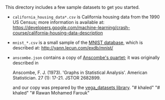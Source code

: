 This directory includes a few sample datasets to get you started.

*   `california_housing_data*.csv` is California housing data from the 1990 US
    Census; more information is available at:
    https://developers.google.com/machine-learning/crash-course/california-housing-data-description

*   `mnist_*.csv` is a small sample of the
    [MNIST database](https://en.wikipedia.org/wiki/MNIST_database), which is
    described at: http://yann.lecun.com/exdb/mnist/

*   `anscombe.json` contains a copy of
    [Anscombe's quartet](https://en.wikipedia.org/wiki/Anscombe%27s_quartet); it
    was originally described in

    Anscombe, F. J. (1973). 'Graphs in Statistical Analysis'. American
    Statistician. 27 (1): 17-21. JSTOR 2682899.

    and our copy was prepared by the
    [vega_datasets library](https://github.com/altair-viz/vega_datasets/blob/4f67bdaad10f45e3549984e17e1b3088c731503d/vega_datasets/_data/anscombe.json).
"# khaled" 
"# khaled" 
"# Rawan Mohamed Farouk" 
